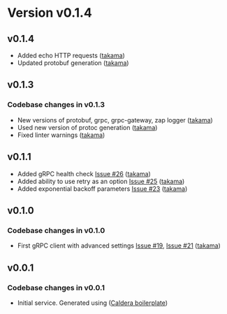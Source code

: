 # Version v0.1.4

## v0.1.4

- Added echo HTTP requests ([takama](https://github.com/takama))
- Updated protobuf generation ([takama](https://github.com/takama))

## v0.1.3

### Codebase changes in v0.1.3

- New versions of protobuf, grpc, grpc-gateway, zap logger ([takama](https://github.com/takama))
- Used new version of protoc generation ([takama](https://github.com/takama))
- Fixed linter warnings ([takama](https://github.com/takama))

## v0.1.1

- Added gRPC health check  [Issue #26](https://github.com/takama/grpc/issues/26) ([takama](https://github.com/takama))
- Added ability to use retry as an option [Issue #25](https://github.com/takama/grpc/issues/25) ([takama](https://github.com/takama))
- Added exponential backoff parameters [Issue #23](https://github.com/takama/grpc/issues/23) ([takama](https://github.com/takama))

## v0.1.0

### Codebase changes in v0.1.0

- First gRPC client with advanced settings [Issue #19](https://github.com/takama/grpc/issues/19), [Issue #21](https://github.com/takama/grpc/issues/21) ([takama](https://github/takama))

## v0.0.1

### Codebase changes in v0.0.1

- Initial service. Generated using ([Caldera boilerplate](https://github.com/takama/caldera))
